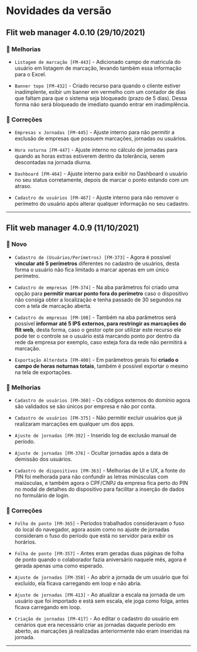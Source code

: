 # Novidades da versão

## Flit web manager 4.0.10 (29/10/2021)


### 🌟 Melhorias

-  `Listagem de marcação [FM-443]` - Adicionado campo de matricula do usuário em listagem de marcação, levando também essa informação para o Excel.

-  `Banner topo [FM-432]` - Criado recurso para quando o cliente estiver inadimplente, exibir um banner em vermelho com um contador de dias que faltam para que o sistema seja bloqueado (prazo de 5 dias). Dessa forma não será bloqueado de imediato quando entrar em inadimplência.


### 🔧 Correções

-  `Empresas x Jornadas [FM-445]` - Ajuste interno para não permitir a exclusão de empresas que possuem marcações, jornadas ou usuários.

-  `Hora noturna [FM-447]` -  Ajuste interno no cálculo de jornadas para quando as horas extras estiverem dentro da tolerância, serem descontadas na jornada diurna.

-  `Dashboard [FM-464]`  - Ajuste interno para exibir no Dashboard o usuário no seu status corretamente, depois de marcar o ponto estando com um atraso.

-  `Cadastro de usuários [FM-467]` - Ajuste interno para não remover o perímetro do usuário após alterar qualquer informação no seu cadastro.

---

## Flit web manager 4.0.9 (11/10/2021)

### 🚀 Novo

-  `Cadastro de (Usuários/Perímetros) [FM-373]` - Agora é possível **vincular até 5 perímetros** diferentes no cadastro de usuários, desta forma o usuário não fica  limitado a marcar apenas em um único perímetro.

-  `Cadastro de empresas [FM-374]` - Na aba parâmetros foi criado uma opção para **permitir marcar ponto fora do perímetro** caso o dispositivo não consiga obter a localização e tenha passado de 30 segundos na com a tela de marcação aberta.

-  `Cadastro de empresas [FM-108]` - Também na aba parâmetros será possível **informar até 5 IPS externos, para restringir as marcações do flit web**, desta forma, caso o gestor opte por utilizar este recurso ele pode ter o controle se o usuário está marcando ponto por dentro da rede da empresa por exemplo, caso esteja fora da rede não permitirá a marcação.

-  `Exportação Alterdata [FM-400]` - Em parâmetros gerais foi **criado o campo de horas noturnas totais**, também é possível exportar o mesmo na tela de exportações.

### 🌟 Melhorias

-  `Cadastro de usuários [FM-360]` - Os códigos externos do domínio agora são validados se são únicos por empresa e não por conta.

-  `Cadastro de usuários [FM-375]` - Não permitir excluir usuários que já realizaram marcações em qualquer um dos apps.

-  `Ajuste de jornadas [FM-392]` - Inserido log de exclusão manual de período.

-  `Ajuste de jornadas [FM-376]` - Ocultar jornadas após a data de demissão dos usuários.

-  `Cadastro de dispositivos [FM-363]` - Melhorias de UI e UX, a fonte do PIN foi melhorada para não confundir as letras minúsculas com maiúsculas, e também agora o CPF/CNPJ da empresa fica perto do PIN no modal de detalhes do dispositivo para facilitar a inserção de dados no formulário de login.

### 🔧 Correções

-  `Folha de ponto [FM-365]` - Períodos trabalhados consideravam o fuso do local do navegador, agora assim como no ajuste de jornadas consideram o fuso do período que está no servidor para exibir os horários.

-  `Folha de ponto [FM-357]` - Antes eram geradas duas páginas de folha de ponto quando o colaborador fazia aniversário naquele mês, agora é gerada apenas uma como esperado.

-  `Ajuste de jornadas [FM-358]` - Ao abrir a jornada de um usuário que foi excluído, ela ficava carregando em loop e não abria.

-  `Ajuste de jornadas [FM-413]` - Ao atualizar a escala na jornada de um usuário que foi importado e está sem escala, ele joga como folga, antes ficava carregando em loop.

-  `Criação de jornadas [FM-417]` - Ao editar o cadastro do usuário em cenários que era necessário criar as jornadas daquele período em aberto, as marcações já realizadas anteriormente não eram inseridas na jornada.
---